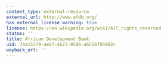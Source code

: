 ```yaml
---
content_type: external-resource
external_url: http://www.afdb.org/
has_external_license_warning: true
license: https://en.wikipedia.org/wiki/All_rights_reserved
status: ''
title: African Development Bank
uid: 74a15379-aeb7-4623-958b-a6556f0b9d2c
wayback_url: ''
---
```

